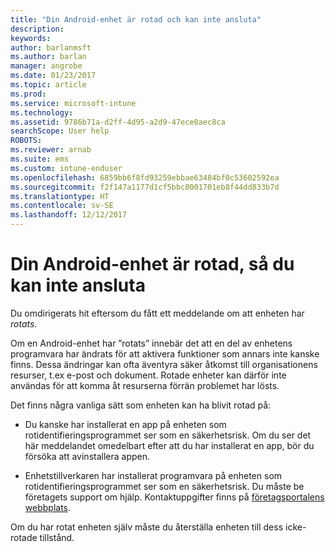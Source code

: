 ```yaml
---
title: "Din Android-enhet är rotad och kan inte ansluta"
description: 
keywords: 
author: barlanmsft
ms.author: barlan
manager: angrobe
ms.date: 01/23/2017
ms.topic: article
ms.prod: 
ms.service: microsoft-intune
ms.technology: 
ms.assetid: 9786b71a-d2ff-4d95-a2d9-47ece0aec8ca
searchScope: User help
ROBOTS: 
ms.reviewer: arnab
ms.suite: ems
ms.custom: intune-enduser
ms.openlocfilehash: 6859bb6f8fd93259ebbae63484bf0c53602592ea
ms.sourcegitcommit: f2f147a1177d1cf5bbc8001701eb8f44dd833b7d
ms.translationtype: HT
ms.contentlocale: sv-SE
ms.lasthandoff: 12/12/2017
---
```

# <a name="your-android-device-is-rooted-so-you-cant-connect"></a>Din Android-enhet är rotad, så du kan inte ansluta

Du omdirigerats hit eftersom du fått ett meddelande om att enheten har _rotats_.

Om en Android-enhet har ”rotats” innebär det att en del av enhetens programvara har ändrats för att aktivera funktioner som annars inte kanske finns. Dessa ändringar kan ofta äventyra säker åtkomst till organisationens resurser, t.ex e-post och dokument. Rotade enheter kan därför inte användas för att komma åt resurserna förrän problemet har lösts.  

Det finns några vanliga sätt som enheten kan ha blivit rotad på:

- Du kanske har installerat en app på enheten som rotidentifieringsprogrammet ser som en säkerhetsrisk. Om du ser det här meddelandet omedelbart efter att du har installerat en app, bör du försöka att avinstallera appen.

- Enhetstillverkaren har installerat programvara på enheten som rotidentifieringsprogrammet ser som en säkerhetsrisk. Du måste be företagets support om hjälp. Kontaktuppgifter finns på [företagsportalens webbplats](https://portal.manage.microsoft.com#HelpDeskDialog).

Om du har rotat enheten själv måste du återställa enheten till dess icke-rotade tillstånd.
